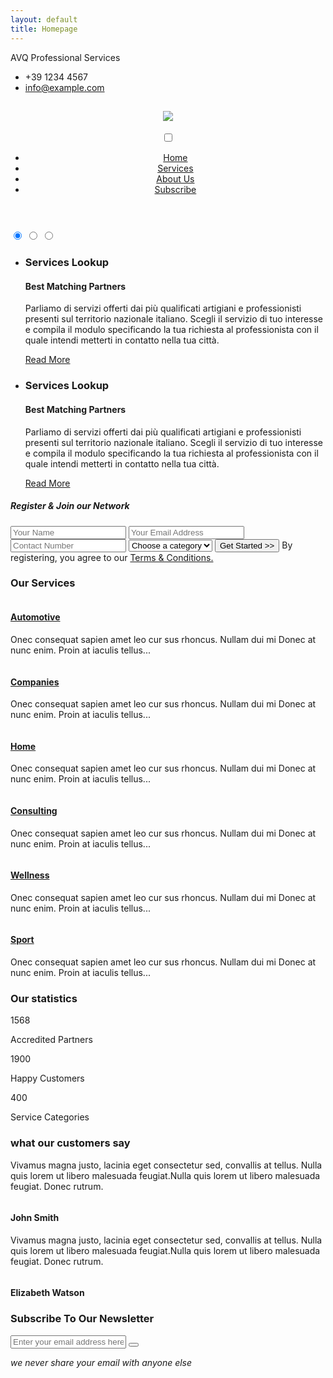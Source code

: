 ```yaml
---
layout: default
title: Homepage
---
```

<!-- supertop fixed header -->
<div class="supertop-head-container">
	<div class="ml-auto text-left pull-left">
		<span>AVQ Professional Services</span>
	</div>
	<div class=" ml-auto text-right right-p pull-right">
		<ul>
			<li class="mr-3">
				<span class="fa fa-phone"></span>+39 1234 4567</li>
			<li>
				<span class="fa fa-envelope-open"></span> <a href="mailto:info@example.com">info@example.com</a> </li>
		</ul>
	</div>
</div>

<!-- header -->
<header>
	<div class="top-head container">
	</div>
	<div class="container">
		<!-- nav -->
		<nav class="py-3 d-lg-flex">
			<div id="logo">
				<h1> 
					<a href="index.html"><img class="mainlogo" src="images/logo-avq.png"></a>
				</h1>
			</div>
			<label for="drop" class="toggle"><span class="fa fa-bars"></span></label>
			<input type="checkbox" id="drop" />
			<ul class="menu ml-auto mt-1">
				<li class="active"><a href="index.html">Home</a></li>
				<li class=""><a href="#services">Services</a></li>
				<li class=""><a href="#about">About Us</a></li>
				<li class=""><a href="#subscribe">Subscribe</a></li>
			</ul>
		</nav>
		<!-- //nav -->
	</div>
</header>
<!-- //header -->

<!-- banner -->
<div class="banner" id="home">
	<div class="layer">
		<div class="container">
			<div class="row">
				<div class="col-lg-7 banner-text-w3ms">
					<!-- banner slider-->
					<div class="csslider infinity" id="slider1">
						<input type="radio" name="slides" checked="checked" id="slides_1" />
						<input type="radio" name="slides" id="slides_2" />
						<input type="radio" name="slides" id="slides_3" />
						<ul class="banner_slide_bg">
							<li>
								<div class="container-fluid">
									<div class="w3ls_banner_txt">
										<h3 class="b-w3ltxt text-capitalize mt-md-4">Services Lookup</h3>
										<h4 class="b-w3ltxt text-capitalize mt-md-2">Best Matching Partners</h4>
										<p class="w3ls_pvt-title my-3">Parliamo di servizi offerti dai più qualificati artigiani e professionisti presenti sul territorio nazionale italiano. Scegli il servizio di tuo interesse e compila il modulo specificando la tua richiesta al professionista con il quale intendi metterti in contatto nella tua città.</p>
										<a href="#about" class="btn btn-banner my-3">Read More</a>
									</div>
								</div>
							</li>
							<li>
								<div class="container-fluid">
									<div class="w3ls_banner_txt">
										<h3 class="b-w3ltxt text-capitalize mt-md-4">Services Lookup</h3>
										<h4 class="b-w3ltxt text-capitalize mt-md-2">Best Matching Partners</h4>
										<p class="w3ls_pvt-title my-3">Parliamo di servizi offerti dai più qualificati artigiani e professionisti presenti sul territorio nazionale italiano. Scegli il servizio di tuo interesse e compila il modulo specificando la tua richiesta al professionista con il quale intendi metterti in contatto nella tua città.</p>
										<a href="#about" class="btn btn-banner my-3">Read More</a>
									</div>
								</div>
							</li>
						</ul>
						<div class="navigation">
							<div>
								<label for="slides_1"></label>
								<label for="slides_2"></label>
							</div>
						</div>
					</div>
					<!-- //banner slider-->
				</div>
				<div class="col-lg-5 col-md-8 px-lg-3 px-0">
					<div class="banner-form-w3 ml-lg-5">
						<div class="padding">
							<form action="#" method="post">
								<h5 class="mb-3">Register &amp; Join our Network</h5>
								<div class="form-style-w3layout">
									<input placeholder="Your Name" name="name" type="text" required="">
									<input placeholder="Your Email Address" name="email" type="email" required="">
									<input placeholder="Contact Number" name="number" type="text" required="">
									<select>
									  <option value="0">Choose a category</option>
									  <option value="1">Automotive</option>
									  <option value="2">Insurance</option>
									  <option value="3">Investments</option>
									  <option value="3">Other services</option>
									</select>
									<button Class="btn"> Get Started &gt;&gt;</button>
									<span>By registering, you agree to our <a href="#">Terms &amp; Conditions.</a></span>
								</div>
							</form>
						</div>
					</div>
				</div>
			</div>
		</div>
	</div>
</div>
<!-- //banner -->

<!-- other services -->
<section class="other_services py-5" id="services">
	<div class="container py-lg-5 py-3">
		<h3 class="heading mb-sm-5 mb-4">Our Services </h3>
		<div class="row">
			<div class="col-lg-4 col-md-6 mt-lg-3 mt-4">
				<div class="grid">
					<img src="images/servizi/auto.jpg" alt="" class="img-fluid full-width" />
					<div class="info p-4">
						<h4 class=""> <a href="#">Automotive</a> </h4>
						<p class="mt-3">Onec consequat sapien amet leo cur sus rhoncus. Nullam dui mi Donec at nunc enim. Proin at iaculis tellus...</p>
					</div>
				</div>
			</div>
			<div class="col-lg-4 col-md-6 mt-lg-3 mt-4">
				<div class="grid">
					<img src="images/servizi/aziende.jpg" alt="" class="img-fluid full-width" />
					<div class="info p-4">
						<h4 class=""> <a href="#">Companies</a> </h4>
						<p class="mt-3">Onec consequat sapien amet leo cur sus rhoncus. Nullam dui mi Donec at nunc enim. Proin at iaculis tellus...</p>
					</div>
				</div>
			</div>
			<div class="col-lg-4 col-md-6 mt-lg-3 mt-4">
				<div class="grid">
					<img src="images/servizi/casa.jpg" alt="" class="img-fluid full-width" />
					<div class="info p-4">
						<h4 class=""> <a href="#">Home</a> </h4>
						<p class="mt-3">Onec consequat sapien amet leo cur sus rhoncus. Nullam dui mi Donec at nunc enim. Proin at iaculis tellus...</p>
					</div>
				</div>
			</div>
			<div class="col-lg-4 col-md-6 mt-lg-3 mt-4">
				<div class="grid">
					<img src="images/servizi/consulenza.jpg" alt="" class="img-fluid full-width" />
					<div class="info p-4">
						<h4 class=""> <a href="#">Consulting</a> </h4>
						<p class="mt-3">Onec consequat sapien amet leo cur sus rhoncus. Nullam dui mi Donec at nunc enim. Proin at iaculis tellus...</p>
					</div>
				</div>
			</div>
			<div class="col-lg-4 col-md-6 mt-lg-3 mt-4">
				<div class="grid">
					<img src="images/servizi/salute-benessere.jpg" alt="" class="img-fluid full-width" />
					<div class="info p-4">
						<h4 class=""> <a href="#">Wellness</a> </h4>
						<p class="mt-3">Onec consequat sapien amet leo cur sus rhoncus. Nullam dui mi Donec at nunc enim. Proin at iaculis tellus...</p>
					</div>
				</div>
			</div>
			<div class="col-lg-4 col-md-6 mt-lg-3 mt-4">
				<div class="grid">
					<img src="images/servizi/sport.jpg" alt="" class="img-fluid full-width" />
					<div class="info p-4">
						<h4 class=""> <a href="#">Sport</a> </h4>
						<p class="mt-3">Onec consequat sapien amet leo cur sus rhoncus. Nullam dui mi Donec at nunc enim. Proin at iaculis tellus...</p>
					</div>
				</div>
			</div>
		</div>
	</div>
</section>
<!-- //other services -->

<!-- stats section -->
<section class="stats-section-w3pvt" id="stats">
	<div class="py-5">
		<div class="container py-lg-5">
		<h3 class="heading mb-sm-5 mb-4">Our statistics</h3>
			<div class="row text-center">
				<div class="col-lg-4 col-6">
					<div class="w3layouts_stats_left w3_counter_grid">
						<div class="stats-icon">
							<span class="fa fa-credit-card"></span>
						</div>
						<p class="counter text-black">1568</p>
						<p class="para-text-w3ls">Accredited Partners</p>
					</div>
				</div>
				<div class="col-lg-4 col-6">
					<div class="w3layouts_stats_left w3_counter_grid2">	
						<div class="stats-icon">
							<span class="fa fa-users"></span>
						</div>
						<p class="counter">1900</p>
						<p class="para-text-w3ls">Happy Customers</p>
					</div>
				</div>
				<div class="col-lg-4 col-6 mt-lg-0 mt-4">
					<div class="w3layouts_stats_left w3_counter_grid1">	
						<div class="stats-icon">
							<span class="fa fa-users"></span>
						</div>
						<p class="counter">400</p>
						<p class="para-text-w3ls">Service Categories</p>
					</div>
				</div>
			</div>
		</div>
	</div>
</section>
<!-- //stats section -->


<!-- testimonials -->
<section class="testimonials" id="testi">
	<div class="layer py-lg-5">
		<div class="container py-5">
			<h3 class="heading mb-sm-5 mb-4">what our customers say</h3>
			<div class="text-center">
				<div class="row">
					<div class="col-md-6">
						<div class="testi-w3pvt-grid">
							<p>
								<span class="fa fa-quote-left"></span> Vivamus magna justo, lacinia eget consectetur
								sed,
								convallis at tellus. Nulla
								quis lorem ut libero malesuada feugiat.Nulla quis lorem ut libero malesuada
								feugiat.
								Donec rutrum.
								<span class="fa ml-2 fa-quote-right"></span>
							</p>
						</div>
						<div class="testi-pos">
							<img src="https://i.pravatar.cc/199" alt="" class="img-fluid rounded-circle mb-3" />
							<h4> John Smith </h4>
						</div>
					</div>
					<div class="col-md-6 mt-md-0 mt-3">
						<div class="testi-w3pvt-grid">
							<p>
								<span class="fa fa-quote-left"></span> Vivamus magna justo, lacinia eget consectetur
								sed,
								convallis at tellus. Nulla
								quis lorem ut libero malesuada feugiat.Nulla quis lorem ut libero malesuada
								feugiat.
								Donec rutrum.
								<span class="fa ml-2 fa-quote-right"></span>
							</p>
						</div>
						<div class="testi-pos">
							<img src="https://i.pravatar.cc/200" alt="" class="img-fluid rounded-circle mb-3" />
							<h4> Elizabeth Watson </h4>
						</div>
					</div>
				</div>
			</div>
		</div>
	</div>
</section>
<!-- //testimonials -->

	
<!-- subscribe -->
<section class="subscribe" id="subscribe">
	<div class="container-fluid">
		<div class="row">
			<div class="col-md-5 d-flex subscribe-left p-lg-5 py-sm-5 py-4">
				<div class="news-icon mr-3">
					<span class="fa fa-paper-plane" aria-hidden="true"></span>
				</div>
				<div class="text">
					<h3>Subscribe To Our Newsletter</h3>
				</div>
			</div>
			<div class="col-md-7 subscribe-right p-lg-5 py-sm-5 py-4">
				<form action="#" method="post">
					<input type="email" name="email" placeholder="Enter your email address here" required="">
					<button class="btn1"><span class="fa fa-paper-plane" aria-hidden="true"></span></button>
				</form>
				<p><em>we never share your email with anyone else</em></p>
			</div>
		</div>
	</div>
</section>
<!-- //subscribe -->
